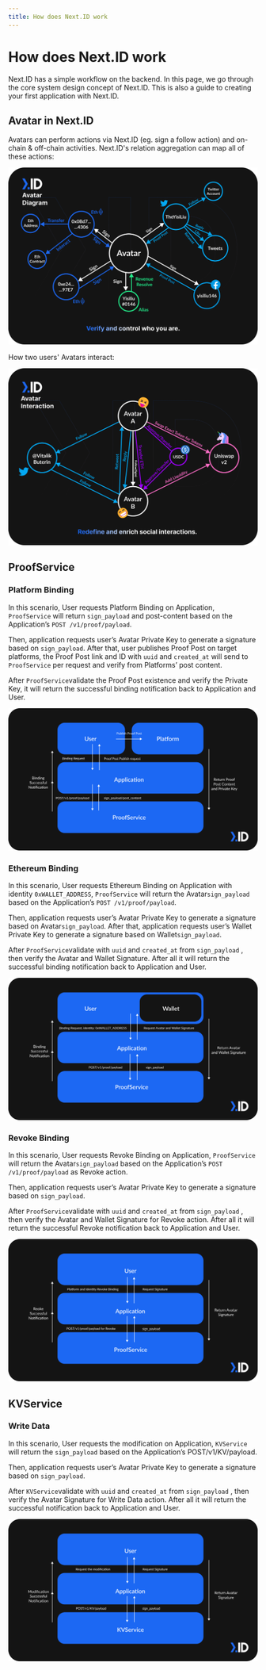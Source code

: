 ```yaml
---
title: How does Next.ID work
---
```


# How does Next.ID work

Next.ID has a simple workflow on the backend. In this page, we go through the core system design concept of Next.ID. This is also a guide to creating your first application with Next.ID. 

## Avatar in Next.ID

Avatars can perform actions via Next.ID (eg. sign a follow action) and on-chain & off-chain activities. Next.ID's relation aggregation can map all of these actions:

![](../../static/img/core-concept/avatar-diagram.png)

How two users' Avatars interact:

![](../../static/img/core-concept/avatar-interaction.png)

## ProofService

### Platform Binding

In this scenario, User requests Platform Binding on Application, `ProofService` will return `sign_payload` and post-content based on the Application’s `POST /v1/proof/payload`. 

Then, application requests user’s Avatar Private Key to generate a signature based on `sign_payload`. After that, user publishes Proof Post on target platforms, the Proof Post link and ID with `uuid` and `created_at` will send to `ProofService` per request and verify from Platforms’ post content. 

After `ProofService`validate the Proof Post existence and verify the Private Key, it will return the successful binding notification back to Application and User.

![](../../static/img/how-it-works/Platform-Binding.svg)

### Ethereum Binding

In this scenario, User requests Ethereum Binding on Application with identity `0xWALLET_ADDRESS`, `ProofService` will return the Avatar`sign_payload` based on the Application’s `POST /v1/proof/payload`. 

Then, application requests user’s Avatar Private Key to generate a signature based on Avatar`sign_payload`. After that, application requests user’s Wallet Private Key to generate a signature based on Wallet`sign_payload`.

After `ProofService`validate with `uuid` and `created_at` from `sign_payload` , then verify the Avatar and Wallet Signature. After all it will return the successful binding notification back to Application and User.

![](../../static/img/how-it-works/Ethereum-Binding.svg)

### Revoke Binding

In this scenario, User requests Revoke Binding on Application, `ProofService` will return the Avatar`sign_payload` based on the Application’s `POST /v1/proof/payload` as Revoke action. 

Then, application requests user’s Avatar Private Key to generate a signature based on `sign_payload`. 

After `ProofService`validate with `uuid` and `created_at` from `sign_payload` , then verify the Avatar and Wallet Signature for Revoke action. After all it will return the successful Revoke notification back to Application and User. 

![](../../static/img/how-it-works/Revoke-Binding.svg)

## KVService

### Write Data

In this scenario, User requests the modification on Application, `KVService` will return the `sign_payload` based on the Application’s POST/v1/KV/payload. 

Then, application requests user’s Avatar Private Key to generate a signature based on `sign_payload`. 

After `KVService`validate with `uuid` and `created_at` from `sign_payload` , then verify the Avatar Signature for Write Data action. After all it will return the successful notification back to Application and User. 

![](../../static/img/how-it-works/Write-Data.svg)